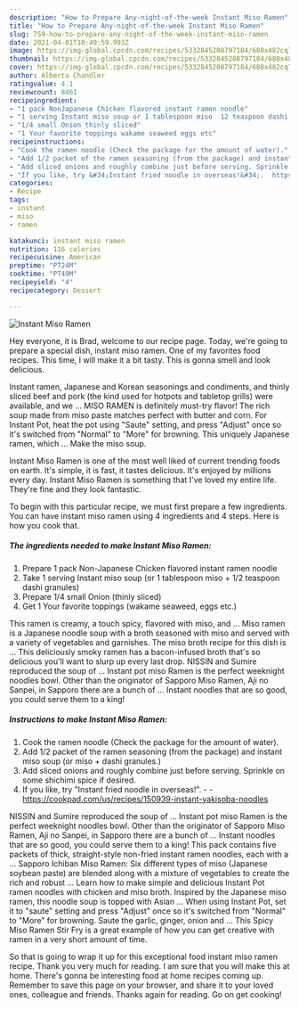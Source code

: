 ```yaml
---
description: "How to Prepare Any-night-of-the-week Instant Miso Ramen"
title: "How to Prepare Any-night-of-the-week Instant Miso Ramen"
slug: 759-how-to-prepare-any-night-of-the-week-instant-miso-ramen
date: 2021-04-01T10:49:59.993Z
image: https://img-global.cpcdn.com/recipes/5332845208797184/680x482cq70/instant-miso-ramen-recipe-main-photo.jpg
thumbnail: https://img-global.cpcdn.com/recipes/5332845208797184/680x482cq70/instant-miso-ramen-recipe-main-photo.jpg
cover: https://img-global.cpcdn.com/recipes/5332845208797184/680x482cq70/instant-miso-ramen-recipe-main-photo.jpg
author: Alberta Chandler
ratingvalue: 4.1
reviewcount: 8461
recipeingredient:
- "1 pack NonJapanese Chicken flavored instant ramen noodle"
- "1 serving Instant miso soup or 1 tablespoon miso  12 teaspoon dashi granules"
- "1/4 small Onion thinly sliced"
- "1 Your favorite toppings wakame seaweed eggs etc"
recipeinstructions:
- "Cook the ramen noodle (Check the package for the amount of water)."
- "Add 1/2 packet of the ramen seasoning (from the package) and instant miso soup (or miso + dashi granules.)"
- "Add sliced onions and roughly combine just before serving. Sprinkle on some shichimi spice if desired."
- "If you like, try &#34;Instant fried noodle in overseas!&#34;.  https://cookpad.com/us/recipes/150939-instant-yakisoba-noodles"
categories:
- Recipe
tags:
- instant
- miso
- ramen

katakunci: instant miso ramen 
nutrition: 116 calories
recipecuisine: American
preptime: "PT24M"
cooktime: "PT49M"
recipeyield: "4"
recipecategory: Dessert

---
```



![Instant Miso Ramen](https://img-global.cpcdn.com/recipes/5332845208797184/680x482cq70/instant-miso-ramen-recipe-main-photo.jpg)

Hey everyone, it is Brad, welcome to our recipe page. Today, we're going to prepare a special dish, instant miso ramen. One of my favorites food recipes. This time, I will make it a bit tasty. This is gonna smell and look delicious.

Instant ramen, Japanese and Korean seasonings and condiments, and thinly sliced beef and pork (the kind used for hotpots and tabletop grills) were available, and we … MISO RAMEN is definitely must-try flavor! The rich soup made from miso paste matches perfect with butter and corn. For Instant Pot, heat the pot using &#34;Saute&#34; setting, and press &#34;Adjust&#34; once so it&#39;s switched from &#34;Normal&#34; to &#34;More&#34; for browning. This uniquely Japanese ramen, which … Make the miso soup.

Instant Miso Ramen is one of the most well liked of current trending foods on earth. It's simple, it is fast, it tastes delicious. It's enjoyed by millions every day. Instant Miso Ramen is something that I've loved my entire life. They're fine and they look fantastic.


To begin with this particular recipe, we must first prepare a few ingredients. You can have instant miso ramen using 4 ingredients and 4 steps. Here is how you cook that.

<!--inarticleads1-->

##### The ingredients needed to make Instant Miso Ramen:

1. Prepare 1 pack Non-Japanese Chicken flavored instant ramen noodle
1. Take 1 serving Instant miso soup (or 1 tablespoon miso + 1/2 teaspoon dashi granules)
1. Prepare 1/4 small Onion (thinly sliced)
1. Get 1 Your favorite toppings (wakame seaweed, eggs etc.)


This ramen is creamy, a touch spicy, flavored with miso, and … Miso ramen is a Japanese noodle soup with a broth seasoned with miso and served with a variety of vegetables and garnishes. The miso broth recipe for this dish is … This deliciously smoky ramen has a bacon-infused broth that&#39;s so delicious you&#39;ll want to slurp up every last drop. NISSIN and Sumire reproduced the soup of … Instant pot miso Ramen is the perfect weeknight noodles bowl. Other than the originator of Sapporo Miso Ramen, Aji no Sanpei, in Sapporo there are a bunch of … Instant noodles that are so good, you could serve them to a king! 

<!--inarticleads2-->

##### Instructions to make Instant Miso Ramen:

1. Cook the ramen noodle (Check the package for the amount of water).
1. Add 1/2 packet of the ramen seasoning (from the package) and instant miso soup (or miso + dashi granules.)
1. Add sliced onions and roughly combine just before serving. Sprinkle on some shichimi spice if desired.
1. If you like, try &#34;Instant fried noodle in overseas!&#34;. -  - https://cookpad.com/us/recipes/150939-instant-yakisoba-noodles


NISSIN and Sumire reproduced the soup of … Instant pot miso Ramen is the perfect weeknight noodles bowl. Other than the originator of Sapporo Miso Ramen, Aji no Sanpei, in Sapporo there are a bunch of … Instant noodles that are so good, you could serve them to a king! This pack contains five packets of thick, straight-style non-fried instant ramen noodles, each with a … Sapporo Ichiban Miso Ramen: Six different types of miso (Japanese soybean paste) are blended along with a mixture of vegetables to create the rich and robust … Learn how to make simple and delicious Instant Pot ramen noodles with chicken and miso broth. Inspired by the Japanese miso ramen, this noodle soup is topped with Asian … When using Instant Pot, set it to &#34;saute&#34; setting and press &#34;Adjust&#34; once so it&#39;s switched from &#34;Normal&#34; to &#34;More&#34; for browning. Saute the garlic, ginger, onion and … This Spicy Miso Ramen Stir Fry is a great example of how you can get creative with ramen in a very short amount of time. 

So that is going to wrap it up for this exceptional food instant miso ramen recipe. Thank you very much for reading. I am sure that you will make this at home. There's gonna be interesting food at home recipes coming up. Remember to save this page on your browser, and share it to your loved ones, colleague and friends. Thanks again for reading. Go on get cooking!
